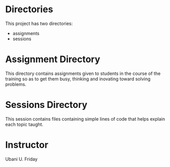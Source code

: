 # Directories
This project has two directories:
- assignments
- sessions

# Assignment Directory
This directory contains assignments given to students in the course of the training so as to get them busy, thinking and inovating toward solving problems.

# Sessions Directory
This session contains files containing simple lines of code that helps explain each topic taught.


# Instructor
Ubani U. Friday